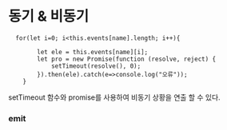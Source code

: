 # 동기 & 비동기


      for(let i=0; i<this.events[name].length; i++){

            let ele = this.events[name][i];
            let pro = new Promise(function (resolve, reject) {
                setTimeout(resolve(), 0);
            }).then(ele).catch(e=>console.log("오류"));
        }

  setTimeout 함수와 promise를 사용하여 비동기 상황을 연출 할 수 있다.
  
  ### emit 
  
```
  
  
  

```
